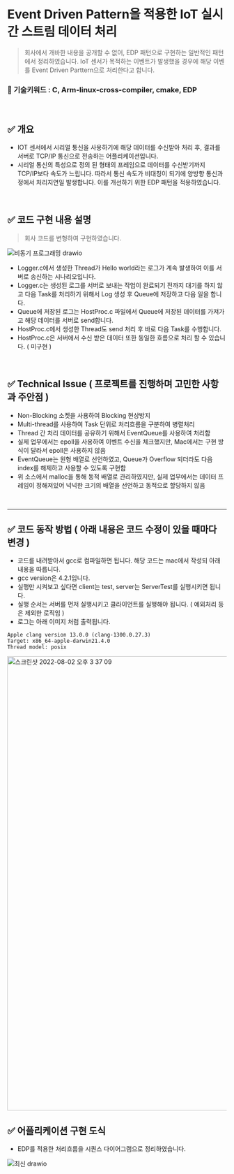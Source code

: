 # Event Driven Pattern을 적용한 IoT 실시간 스트림 데이터 처리

> 회사에서 개바한 내용을 공개할 수 없어, EDP 패턴으로 구현하는 일반적인 패턴에서 정리하였습니다.
> IoT 센서가 목적하는 이벤트가 발생했을 경우에 해당 이벤를 Event Driven Parttern으로 처리한다고 합니다.

### :small_orange_diamond: 기술키워드 : C, Arm-linux-cross-compiler, cmake, EDP


<br/>

## :white_check_mark: 개요
- IOT 센서에서 시리얼 통신을 사용하기에 해당 데이터를 수신받아 처리 후, 결과를 서버로 TCP/IP 통신으로 전송하는 어플리케이션입니다.
- 시리얼 통신의 특성으로 정의 된 형태의 프레임으로 데이터를 수신받기까지 TCP/IP보다 속도가 느립니다. 따라서 통신 속도가 비대칭이 되기에 양방향 통신과정에서 처리지연일 발생합니다. 이를 개선하기 위한 EDP 패턴을 적용하였습니다.

<br/>


## :white_check_mark: 코드 구현 내용 설명

> 회사 코드를 변형하여 구현하였습니다.

![비동기 프로그래밍 drawio](https://user-images.githubusercontent.com/91730236/182301874-279ec2fb-7480-4958-907b-ac209db0aa68.png)


- Logger.c에서 생성한 Thread가 Hello world라는 로그가 계속 발생하여 이를 서버로 송신하는 시나리오입니다.
- Logger.c는 생성된 로그를 서버로 보내는 작업이 완료되기 전까지 대기를 하지 않고 다음 Task를 처리하기 위해서 Log 생성 후 Queue에 저장하고 다음 일을 합니다.
- Queue에 저장된 로그는 HostProc.c 파일에서 Queue에 저장된 데이터를 가져가고 해당 데이터를 서버로 send합니다.
- HostProc.c에서 생성한 Thread도 send 처리 후 바로 다음 Task를 수행합니다.
- HostProc.c은 서버에서 수신 받은 데이터 또한 동일한 흐름으로 처리 할 수 있습니다. ( 미구현 )



<br/>


## :white_check_mark: Technical Issue ( 프로젝트를 진행하며 고민한 사항과 주안점 )

- Non-Blocking 소켓을 사용하여 Blocking 현상방지
- Multi-thread를 사용하여 Task 단위로 처리흐름을 구분하여 병렬처리
- Thread 간 처리 데이터를 공유하기 위해서 EventQueue를 사용하여 처리함
- 실제 업무에서는 epoll을 사용하여 이벤트 수신을 체크했지만, Mac에서는 구현 방식이 달라서 epoll은 사용하지 않음
- EventQueue는 원형 배열로 선언하였고, Queue가 Overflow 되더라도 다음 index를 해제하고 사용할 수 있도록 구현함
- 위 소스에서 malloc을 통해 동적 배열로 관리하였지만, 실제 업무에서는 데이터 프레임이 정해져있어 넉넉한 크기의 배열을 선언하고 동적으로 할당하지 않음



<br/>

---
## :white_check_mark: 코드 동작 방법 ( 아래 내용은 코드 수정이 있을 때마다 변경 )
- 코드를 내려받아서 gcc로 컴파일하면 됩니다. 해당 코드는 mac에서 작성되 아래 내용을 따릅니다.
- gcc version은 4.2.1입니다.
- 실행만 시켜보고 싶다면 client는 test, server는 ServerTest를 실행시키면 됩니다.
- 실행 순서는 서버를 먼저 실행시키고 클라이언트를 실행해야 됩니다. ( 예외처리 등은 제외한 로직임 )
- 로그는 아래 이미지 처럼 출력됩니다.

```
Apple clang version 13.0.0 (clang-1300.0.27.3)
Target: x86_64-apple-darwin21.4.0
Thread model: posix
```

<img width="1040" alt="스크린샷 2022-08-02 오후 3 37 09" src="https://user-images.githubusercontent.com/91730236/182308440-ee684c2b-d894-48d0-a53f-9e132b78affe.png">


<br/>


## :white_check_mark: 어플리케이션 구현 도식
- EDP를 적용한 처리흐름을 시퀀스 다이어그램으로 정리하였습니다.

![최신 drawio](https://user-images.githubusercontent.com/91730236/195737367-8579c841-6b9d-4c22-bc3b-6b17ed275ecb.png)






